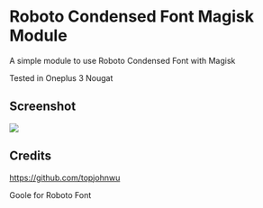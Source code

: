 # Roboto Condensed Font Magisk Module

A simple module to use Roboto Condensed Font with Magisk

Tested in Oneplus 3 Nougat

## Screenshot ##
<img src="https://dl2.pushbulletusercontent.com/KErokmWuAAMXaYmX2WhN9vLJcgIz5baz/Screenshot_20171008-113916.jpg" />

## Credits ##

https://github.com/topjohnwu

Goole for Roboto Font
